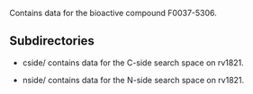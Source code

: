 Contains data for the bioactive compound F0037-5306.

## Subdirectories

- cside/ contains data for the C-side search space on rv1821.

- nside/ contains data for the N-side search space on rv1821.

